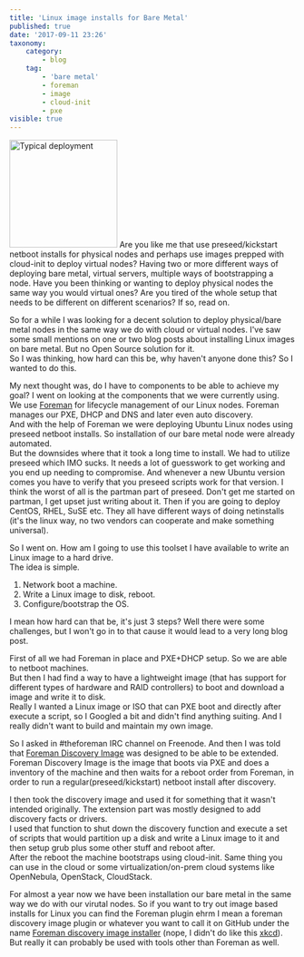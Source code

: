 ```yaml
---
title: 'Linux image installs for Bare Metal'
published: true
date: '2017-09-11 23:26'
taxonomy:
    category:
        - blog
    tag:
        - 'bare metal'
        - foreman
        - image
        - cloud-init
        - pxe
visible: true
---
```


<img src="https://media.giphy.com/media/xsATxBQfeKHCg/giphy.gif" alt="Typical deployment" style="width: 190px;"/>
Are you like me that use preseed/kickstart netboot installs for physical nodes and perhaps use images prepped with cloud-init to deploy virtual nodes?  
Having two or more different ways of deploying bare metal, virtual servers, multiple ways of bootstrapping a node.  
Have you been thinking or wanting to deploy physical nodes the same way you would virtual ones? Are you tired of the whole setup that needs to be different on different scenarios?  
If so, read on.

So for a while I was looking for a decent solution to deploy physical/bare metal nodes in the same way we do with cloud or virtual nodes. I've saw some small mentions on one or two blog posts about installing Linux images on bare metal. But no Open Source solution for it.  
So I was thinking, how hard can this be, why haven't anyone done this? So I wanted to do this.

My next thought was, do I have to components to be able to achieve my goal? I went on looking at the components that we were currently using.  
We use [Foreman](https://theforeman.org) for lifecycle management of our Linux nodes. Foreman manages our PXE, DHCP and DNS and later even auto discovery.  
And with the help of Foreman we were deploying Ubuntu Linux nodes using preseed netboot installs. So installation of our bare metal node were already automated.  
But the downsides where that it took a long time to install. We had to utilize preseed which IMO sucks. It needs a lot of guesswork to get working and you end up needing to compromise. And whenever a new Ubuntu version comes you have to verify that you preseed scripts work for that version. I think the worst of all is the partman part of preseed. Don't get me started on partman, I get upset just writing about it. Then if you are going to deploy CentOS, RHEL, SuSE etc. They all have different ways of doing netinstalls (it's the linux way, no two vendors can cooperate and make something universal).

So I went on. How am I going to use this toolset I have available to write an Linux image to a hard drive.  
The idea is simple.
1. Network boot a machine.
2. Write a Linux image to disk, reboot.
3. Configure/bootstrap the OS.

I mean how hard can that be, it's just 3 steps? Well there were some challenges, but I won't go in to that cause it would lead to a very long blog post.

First of all we had Foreman in place and PXE+DHCP setup. So we are able to netboot machines.  
But then I had find a way to have a lightweight image (that has support for different types of hardware and RAID controllers) to boot and download a image and write it to disk.  
Really I wanted a Linux image or ISO that can PXE boot and directly after execute a script, so I Googled a bit and didn't find anything suiting. And I really didn't want to build and maintain my own image.

So I asked in #theforeman IRC channel on Freenode. And then I was told that [Foreman Discovery Image](https://github.com/theforeman/foreman-discovery-image) was designed to be able to be extended. Foreman Discovery Image is the image that boots via PXE and does a inventory of the machine and then waits for a reboot order from Foreman, in order to run a regular(preseed/kickstart) netboot install after discovery.

I then took the discovery image and used it for something that it wasn't intended originally. The extension part was mostly designed to add discovery facts or drivers.  
I used that function to shut down the discovery function and execute a set of scripts that would partition up a disk and write a Linux image to it and then setup grub plus some other stuff and reboot after.  
After the reboot the machine bootstraps using cloud-init. Same thing you can use in the cloud or some virtualization/on-prem cloud systems like OpenNebula, OpenStack, CloudStack.

For almost a year now we have been installation our bare metal in the same way we do with our virutal nodes. So if you want to try out image based installs for Linux you can find the Foreman plugin ehrm I mean a foreman discovery image plugin or whatever you want to call it on GitHub under the name [Foreman discovery image installer](https://github.com/deltaprojects/foreman_discovery_image_installer) (nope, I didn't do like this [xkcd](https://xkcd.com/910/)).  
But really it can probably be used with tools other than Foreman as well.